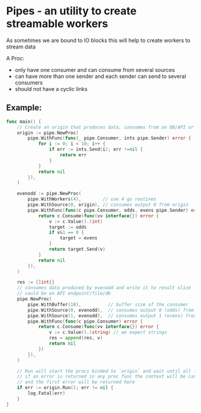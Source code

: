 # Pipes - an utility to create streamable workers

As sometimes we are bound to IO blocks this will help to create workers to
stream data

A Proc:

- only have one consumer and can consume from several sources
- can have more than one sender and each sender can send to several consumers
- should not have a cyclic links

## Example:

```go
func main() {
	// Create an origin that produces data, consumes from an DB/API or etc
	origin := pipe.NewProc(
		pipe.WithFunc(func(_ pipe.Consumer, ints pipe.Sender) error {
			for i := 0; i < 10; i++ {
				if err := ints.Send(i); err !=nil {
					return err
				}
			}
			return nil
		}),
	)

	evenodd := pipe.NewProc(
		pipe.WithWorkers(4),        // use 4 go routines
		pipe.WithSource(0, origin), // consumes output 0 from origin
		pipe.WithFunc(func(c pipe.Consumer, odds, evens pipe.Sender) error {
			return c.Consume(func(vv interface{}) error {
				v := c.Value().(int)
				target := odds
				if v&1 == 0 {
					target = evens
				}
				return target.Send(v)
			}
			return nil
		}),
	)

	res := []int{}
	// consumes data produced by evenodd and write it to result slice
	// could be an API endpoint/file/db
	pipe.NewProc(
		pipe.WithBuffer(10),          // buffer size of the consumer
		pipe.WithSource(0, evenodd),  // consumes output 0 (odds) from evenodd
		pipe.WithSource(1, evenodd),  // consumes output 1 (evens) from evenodd
		pipe.WithFunc(func(c pipe.Consumer) error {
			return c.Consume(func(vv interface{}) error {
				v := c.Value().(string) // we expect strings
				res = append(res, v)
				return nil
			})
		}),
	)

	// Run will start the procs binded to `origin` and wait until all finishes
	// if an error is returned in any proc func the context will be canceled
	// and the first error will be returned here
	if err := origin.Run(); err != nil {
		log.Fatal(err)
	}
}
```
